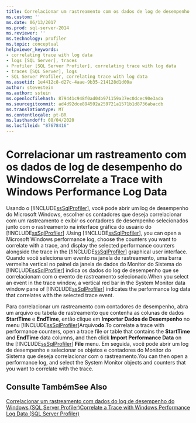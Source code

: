 ```yaml
---
title: Correlacionar um rastreamento com os dados de log de desempenho do Windows | Microsoft Docs
ms.custom: ''
ms.date: 06/13/2017
ms.prod: sql-server-2014
ms.reviewer: ''
ms.technology: profiler
ms.topic: conceptual
helpviewer_keywords:
- correlating trace with log data
- logs [SQL Server], traces
- Profiler [SQL Server Profiler], correlating trace with log data
- traces [SQL Server], logs
- SQL Server Profiler, correlating trace with log data
ms.assetid: 1e4412c8-d27c-4aae-9b35-214128d1d00a
author: stevestein
ms.author: sstein
ms.openlocfilehash: 879441c948f0ad04b971159a37ec0dcec90e3ada
ms.sourcegitcommit: ad4d92dce894592a259721a1571b1d8736abacdb
ms.translationtype: MT
ms.contentlocale: pt-BR
ms.lasthandoff: 08/04/2020
ms.locfileid: "87678416"
---
```

# <a name="correlate-a-trace-with-windows-performance-log-data"></a><span data-ttu-id="4cc6d-102">Correlacionar um rastreamento com os dados de log de desempenho do Windows</span><span class="sxs-lookup"><span data-stu-id="4cc6d-102">Correlate a Trace with Windows Performance Log Data</span></span>
  <span data-ttu-id="4cc6d-103">Usando o [!INCLUDE[ssSqlProfiler](../../includes/sssqlprofiler-md.md)], você pode abrir um log de desempenho do Microsoft Windows, escolher os contadores que deseja correlacionar com um rastreamento e exibir os contadores de desempenho selecionados junto com o rastreamento na interface gráfica do usuário do [!INCLUDE[ssSqlProfiler](../../includes/sssqlprofiler-md.md)] .</span><span class="sxs-lookup"><span data-stu-id="4cc6d-103">Using [!INCLUDE[ssSqlProfiler](../../includes/sssqlprofiler-md.md)], you can open a Microsoft Windows performance log, choose the counters you want to correlate with a trace, and display the selected performance counters alongside the trace in the [!INCLUDE[ssSqlProfiler](../../includes/sssqlprofiler-md.md)] graphical user interface.</span></span> <span data-ttu-id="4cc6d-104">Quando você seleciona um evento na janela de rastreamento, uma barra vermelha vertical no painel da janela de dados do Monitor do Sistema do [!INCLUDE[ssSqlProfiler](../../includes/sssqlprofiler-md.md)] indica os dados do log de desempenho que se correlacionam com o evento de rastreamento selecionado.</span><span class="sxs-lookup"><span data-stu-id="4cc6d-104">When you select an event in the trace window, a vertical red bar in the System Monitor data window pane of [!INCLUDE[ssSqlProfiler](../../includes/sssqlprofiler-md.md)] indicates the performance log data that correlates with the selected trace event.</span></span>  
  
 <span data-ttu-id="4cc6d-105">Para correlacionar um rastreamento com contadores de desempenho, abra um arquivo ou tabela de rastreamento que contenha as colunas de dados **StartTime** e **EndTime**, então clique em **Importar Dados de Desempenho** no menu [!INCLUDE[ssSqlProfiler](../../includes/sssqlprofiler-md.md)]Arquivo**do**.</span><span class="sxs-lookup"><span data-stu-id="4cc6d-105">To correlate a trace with performance counters, open a trace file or table that contains the **StartTime** and **EndTime** data columns, and then click **Import Performance Data** on the [!INCLUDE[ssSqlProfiler](../../includes/sssqlprofiler-md.md)] **File** menu.</span></span> <span data-ttu-id="4cc6d-106">Em seguida, você pode abrir um log de desempenho e selecionar os objetos e contadores do Monitor do Sistema que deseja correlacionar com o rastreamento.</span><span class="sxs-lookup"><span data-stu-id="4cc6d-106">You can then open a performance log, and select the System Monitor objects and counters that you want to correlate with the trace.</span></span>  
  
## <a name="see-also"></a><span data-ttu-id="4cc6d-107">Consulte Também</span><span class="sxs-lookup"><span data-stu-id="4cc6d-107">See Also</span></span>  
 [<span data-ttu-id="4cc6d-108">Correlacionar um rastreamento com dados do log de desempenho do Windows &#40;SQL Server Profiler&#41;</span><span class="sxs-lookup"><span data-stu-id="4cc6d-108">Correlate a Trace with Windows Performance Log Data &#40;SQL Server Profiler&#41;</span></span>](correlate-a-trace-with-windows-performance-log-data.md)  
  
  
